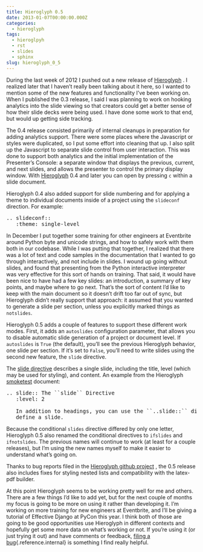 ```yaml
---
title: Hieroglyph 0.5
date: 2013-01-07T00:00:00.000Z
categories:
  - hieroglyph
tags:
  - hieroglpyh
  - rst
  - slides
  - sphinx
slug: hieroglyph_0_5
---
```

During the last week of 2012 I pushed out a new release of [Hieroglyph][1] . I realized later that I haven&#8217;t really been talking about it here, so I wanted to mention some of the new features and functionality I&#8217;ve been working on. When I published the 0.3 release, I said I was planning to work on hooking analytics into the slide viewing so that creators could get a better sense of how their slide decks were being used. I have done some work to that end, but would up getting side tracking.

The 0.4 release consisted primarily of internal cleanups in preparation for adding analytics support. There were some places where the Javascript or styles were duplicated, so I put some effort into cleaning that up. I also split up the Javascript to separate slide control from user interaction. This was done to support both analytics and the initial implementation of the Presenter&#8217;s Console: a separate window that displays the previous, current, and next slides, and allows the presenter to control the primary display window. With [Hieroglyph][1]  0.4 and later you can open by pressing `c` within a slide document.

Hieroglyph 0.4 also added support for slide numbering and for applying a theme to individual documents inside of a project using the `slideconf` direction. For example:

<pre class="literal-block">.. slideconf::
   :theme: single-level
</pre>

In December I put together some training for other engineers at Eventbrite around Python byte and unicode strings, and how to safely work with them both in our codebase. While I was putting that together, I realized that there was a lot of text and code samples in the documentation that I wanted to go through interactively, and not include in slides. I wound up going without slides, and found that presenting from the Python interactive interpreter was very effective for this sort of hands on training. That said, it would have been nice to have had a few key slides: an introduction, a summary of key points, and maybe where to go next. That&#8217;s the sort of content I&#8217;d like to keep with the main document so it doesn&#8217;t drift too far out of sync, but Hieroglyph didn&#8217;t really support that approach: it assumed that you wanted to generate a slide per section, unless you explicitly marked things as `notslides`.

Hieroglyph 0.5 adds a couple of features to support these different work modes. First, it adds an `autoslides` configuration parameter, that allows you to disable automatic slide generation of a project or document level. If `autoslides` is `True` (the default), you&#8217;ll see the previous Hieroglyph behavior, one slide per section. If it&#8217;s set to `False`, you&#8217;ll need to write slides using the second new feature, the `slide` directive.

The [slide directive][2]  describes a single slide, including the title, level (which may be used for styling), and content. An example from the Hieroglyph [smoketest][3]  document:

<pre class="literal-block">.. slide:: The ``slide`` Directive
   :level: 2

   In addition to headings, you can use the ``..slide::`` directive to
   define a slide.
</pre>

Because the conditional `slides` directive differed by only one letter, Hieroglyph 0.5 also renamed the conditional directives to `ifslides` and `ifnotslides`. The previous names will continue to work (at least for a couple releases), but I&#8217;m using the new names myself to make it easier to understand what&#8217;s going on.

Thanks to bug reports filed in the [Hieroglyph github project][4] , the 0.5 release also includes fixes for styling nested lists and compatibility with the latex-pdf builder.

At this point Hieroglyph seems to be working pretty well for me and others. There are a few things I&#8217;d like to add yet, but for the next couple of months my focus is going to be more on using it rather than developing it. I&#8217;m working on more training for new engineers at Eventbrite, and I&#8217;ll be giving a tutorial of Effective Django at PyCon this year. I think both of those are going to be good opportunities use Hieroglyph in different contexts and hopefully get some more data on what&#8217;s working or not. If you&#8217;re using it (or just trying it out) and have comments or feedback, [filing a bug][5]{.reference.internal} is something I find really helpful.



 [1]: http://hieroglyph.io
 [2]: http://hieroglyph.io/advanced.html#the-slide-directive
 [3]: http://hieroglyph.io/tests/smoketest.html
 [4]: https://github.com/nyergler/hieroglyph
 [5]: #filing-a-bug
